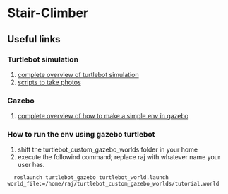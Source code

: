 # Stair-Climber

## Useful links

### Turtlebot simulation
1) [complete overview of turtlebot simulation](https://learn.turtlebot.com/2015/02/03/1/)
2) [scripts to take photos](https://github.com/markwsilliman/turtlebot/blob/master/take_photo.py)

### Gazebo
1) [complete overview of how to make a simple env in gazebo](http://gazebosim.org/tutorials?cat=build_world&tut=building_editor)

### How to run the env using gazebo turtlebot

1) shift the turtlebot_custom_gazebo_worlds folder in your home                        
2) execute the followind command; replace raj with whatever name your user has.    
```
  roslaunch turtlebot_gazebo turtlebot_world.launch world_file:=/home/raj/turtlebot_custom_gazebo_worlds/tutorial.world
```
